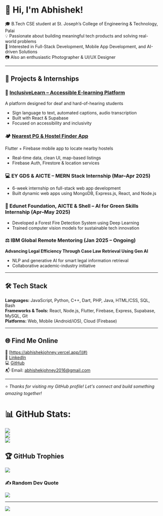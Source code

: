 # 👋 Hi, I'm Abhishek!

🎓 B.Tech CSE student at St. Joseph’s College of Engineering & Technology, Palai  
💡 Passionate about building meaningful tech products and solving real-world problems  
📍 Interested in Full-Stack Development, Mobile App Development, and AI-driven Solutions  
📷 Also an enthusiastic Photographer & UI/UX Designer

---

## 🔭 Projects & Internships

### 🚀 [InclusiveLearn – Accessible E-learning Platform](#)
A platform designed for deaf and hard-of-hearing students  
- Sign language to text, automated captions, audio transcription  
- Built with React & Supabase  
- Focused on accessibility and inclusivity

### 🏕️ [Nearest PG & Hostel Finder App](#)
Flutter + Firebase mobile app to locate nearby hostels  
- Real-time data, clean UI, map-based listings  
- Firebase Auth, Firestore & location services

### 💻 EY GDS & AICTE – MERN Stack Internship (Mar–Apr 2025)
- 6-week internship on full-stack web app development  
- Built dynamic web apps using MongoDB, Express.js, React, and Node.js

### 🌱 Edunet Foundation, AICTE & Shell – AI for Green Skills Internship (Apr–May 2025)
- Developed a Forest Fire Detection System using Deep Learning  
- Trained computer vision models for sustainable tech innovation

### ⚖️ IBM Global Remote Mentoring (Jan 2025 – Ongoing)
**Advancing Legal Efficiency Through Case Law Retrieval Using Gen AI**  
- NLP and generative AI for smart legal information retrieval  
- Collaborative academic-industry initiative

---

## 🛠️ Tech Stack

**Languages:** JavaScript, Python, C++, Dart, PHP, Java, HTML/CSS, SQL, Bash  
**Frameworks & Tools:** React, Node.js, Flutter, Firebase, Express, Supabase, MySQL, Git  
**Platforms:** Web, Mobile (Android/iOS), Cloud (Firebase)

---

## 🌐 Find Me Online

📸 [https://abhishekjohney.vercel.app/](#)  
💼 [LinkedIn](https://www.linkedin.com/in/your-profile)  
💻 [GitHub](https://github.com/your-username)  
📬 Email: abhishekjohney2016@gmail.com

---

⭐ *Thanks for visiting my GitHub profile! Let's connect and build something amazing together!*

# 📊 GitHub Stats:
![](https://github-readme-stats.vercel.app/api?username=abhishekjohney&theme=dark&hide_border=false&include_all_commits=false&count_private=false)<br/>
![](https://nirzak-streak-stats.vercel.app/?user=abhishekjohney&theme=dark&hide_border=false)<br/>
![](https://github-readme-stats.vercel.app/api/top-langs/?username=abhishekjohney&theme=dark&hide_border=false&include_all_commits=false&count_private=false&layout=compact)

## 🏆 GitHub Trophies
![](https://github-profile-trophy.vercel.app/?username=abhishekjohney&theme=radical&no-frame=false&no-bg=true&margin-w=4)

### ✍️ Random Dev Quote
![](https://quotes-github-readme.vercel.app/api?type=horizontal&theme=radical)

---
[![](https://visitcount.itsvg.in/api?id=abhishekjohney&icon=0&color=0)](https://visitcount.itsvg.in)

<!-- Proudly created with GPRM ( https://gprm.itsvg.in ) -->
